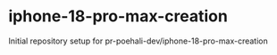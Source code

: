 # iphone-18-pro-max-creation

Initial repository setup for pr-poehali-dev/iphone-18-pro-max-creation